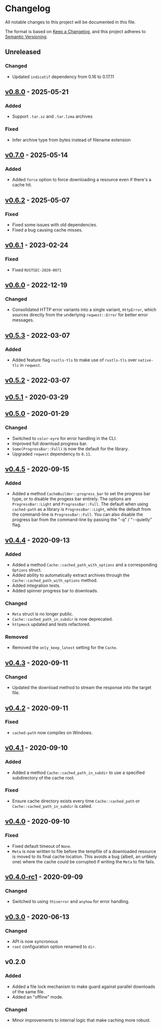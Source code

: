 # Changelog

All notable changes to this project will be documented in this file.

The format is based on [Keep a Changelog](https://keepachangelog.com/en/1.0.0/),
and this project adheres to [Semantic Versioning](https://semver.org/spec/v2.0.0.html).

## Unreleased

### Changed

- Updated `indicatif` dependency from 0.16 to 0.17.11

## [v0.8.0](https://github.com/epwalsh/rust-cached-path/releases/tag/v0.8.0) - 2025-05-21

### Added

- Support `.tar.xz` and `.tar.lzma` archives

### Fixed

- Infer archive type from bytes instead of filename extension

## [v0.7.0](https://github.com/epwalsh/rust-cached-path/releases/tag/v0.7.0) - 2025-05-14

### Added

- Added `force` option to force downloading a resource even if there's a cache hit.

## [v0.6.2](https://github.com/epwalsh/rust-cached-path/releases/tag/v0.6.2) - 2025-05-07

### Fixed

- Fixed some issues with old dependencies.
- Fixed a bug causing cache misses.

## [v0.6.1](https://github.com/epwalsh/rust-cached-path/releases/tag/v0.6.1) - 2023-02-24

### Fixed

- Fixed `RUSTSEC-2020-0071`

## [v0.6.0](https://github.com/epwalsh/rust-cached-path/releases/tag/v0.6.0) - 2022-12-19

### Changed

- Consolidated HTTP error variants into a single variant, `HttpError`, which sources directly from the underlying `reqwest::Error` for better error messages.


## [v0.5.3](https://github.com/epwalsh/rust-cached-path/releases/tag/v0.5.3) - 2022-03-07

### Added

- Added feature flag `rustls-tls` to make use of `rustls-tls` over `native-tls` in `reqwest`.

## [v0.5.2](https://github.com/epwalsh/rust-cached-path/releases/tag/v0.5.2) - 2022-03-07

## [v0.5.1](https://github.com/epwalsh/rust-cached-path/releases/tag/v0.4.5) - 2020-03-29

## [v0.5.0](https://github.com/epwalsh/rust-cached-path/releases/tag/v0.4.5) - 2020-01-29

### Changed

- Switched to `color-eyre` for error handling in the CLI.
- Improved full download progress bar.
- `Some(ProgressBar::Full)` is now the default for the library.
- Upgraded `reqwest` dependency to `0.11`.

## [v0.4.5](https://github.com/epwalsh/rust-cached-path/releases/tag/v0.4.5) - 2020-09-15

### Added

- Added a method `CacheBuilder::progress_bar` to set the progress bar type, or to disable the progess bar entirely. The options are `ProgressBar::Light` and `ProgressBar::Full`. The default when using `cached-path` as a library is `ProgressBar::Light`, while the default from the command-line is `ProgressBar::Full`. You can also disable the progress bar from the command-line by passing the  "-q" / "--quietly" flag.

## [v0.4.4](https://github.com/epwalsh/rust-cached-path/releases/tag/v0.4.4) - 2020-09-13

### Added

- Added a method `Cache::cached_path_with_options` and a corresponding `Options` struct.
- Added ability to automatically extract archives through the `Cache::cached_path_with_options` method.
- Added integration tests.
- Added spinner progress bar to downloads.

### Changed

- `Meta` struct is no longer public.
- `Cache::cached_path_in_subdir` is now deprecated.
- `httpmock` updated and tests refactored.

### Removed

- Removed the `only_keep_latest` setting for the `Cache`.

## [v0.4.3](https://github.com/epwalsh/rust-cached-path/releases/tag/v0.4.3) - 2020-09-11

### Changed

- Updated the download method to stream the response into the target file.

## [v0.4.2](https://github.com/epwalsh/rust-cached-path/releases/tag/v0.4.2) - 2020-09-11

### Fixed

- `cached-path` now compiles on Windows.

## [v0.4.1](https://github.com/epwalsh/rust-cached-path/releases/tag/v0.4.1) - 2020-09-10

### Added

- Added a method `Cache::cached_path_in_subdir` to use a specified subdirectory of the cache root.

### Fixed

- Ensure cache directory exists every time `Cache::cached_path` or `Cache::cached_path_in_subdir` is called.

## [v0.4.0](https://github.com/epwalsh/rust-cached-path/releases/tag/v0.4.0) - 2020-09-10

### Fixed

- Fixed default timeout of `None`.
- `Meta` is now written to file before the tempfile of a downloaded resource is moved to its final cache location. This avoids a bug (albeit, an unlikely one) where the cache could be corrupted if writing the `Meta` to file fails.

## [v0.4.0-rc1](https://github.com/epwalsh/rust-cached-path/releases/tag/v0.4.0-rc1) - 2020-09-09

### Changed

- Switched to using `thiserror` and `anyhow` for error handling.

## [v0.3.0](https://github.com/epwalsh/rust-cached-path/releases/tag/v0.3.0) - 2020-06-13

### Changed

- API is now syncronous
- `root` configuration option renamed to `dir`.

## v0.2.0

### Added

- Added a file lock mechanism to make guard against parallel downloads of the same file.
- Added an "offline" mode.

### Changed

- Minor improvements to internal logic that make caching more robust.
